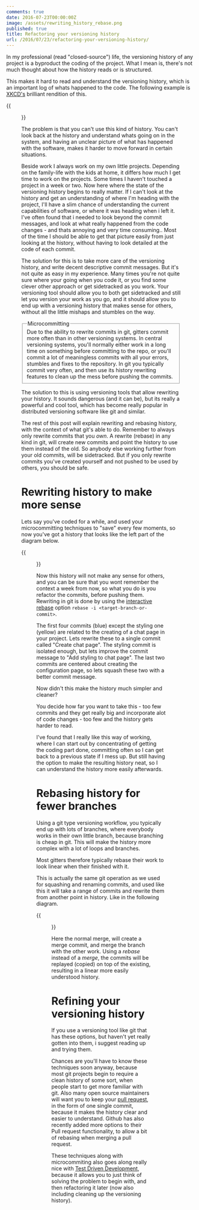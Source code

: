 ```yaml
---
comments: true
date: 2016-07-23T00:00:00Z
image: /assets/rewriting_history_rebase.png
published: true
title: Refactoring your versioning history
url: /2016/07/23/refactoring-your-versioning-history/
---
```


In my professional (read "closed-source") life, the versioning history of any project is a byproduct the coding of the project. What I mean is, there's not much thought about how the history reads or is structured.

This makes it hard to read and understand the versioning history, which is an important log of whats happened to the code. The following example is [XKCD's](https://xkcd.com/1296/) brilliant rendition of this.


{{<figure src="http://imgs.xkcd.com/comics/git_commit.png#center" height="200">}}

<!--more-->

The problem is that you can't use this kind of history. You can't look back at the history and understand whats going on in the system, and having an unclear picture of what has happened with the software, makes it harder to move forward in certain situations.

Beside work I always work on my own little projects. Depending on the family-life with the kids at home, it differs how much I get time to work on the projects. Some times I haven't touched a project in a week or two. Now here where the state of the versioning history begins to really matter. If I can't look at the history and get an understanding of where I'm heading with the project, I'll have a slim chance of understanding the current capabilities of software, or where it was heading when i left it. I've often found that i needed to look beyond the commit messages, and look at what really happened from the code changes - and thats annoying and very time consuming.. Most of the time I should be able to get that picture easily from just looking at the history, without having to look detailed at the code of each commit. 

The solution for this is to take more care of the versioning history, and write decent descriptive commit messages. But it's not quite as easy in my experience. Many times you're not quite sure where your going when you code it, or you find some clever other approach or get sidetracked as you work. Your versioning tool should allow you to both get sidetracked and still let you version your work as you go, and it should allow you to end up with a versioning history that makes sense for others, without all the little mishaps and stumbles on the way.

<fieldset class="bytheway">
    <legend class="bytheway">Microcommitting</legend>
    Due to the ability to rewrite commits in git, gitters commit more often than in other versioning systems. In central versioning systems, you'll normally either work in a long time on something before committing to the repo, or you'll commit a lot of meaningless commits with all your errors, stumbles and fixes to the repository. In git you typically commit very often, and then use its history rewriting features to clean up the mess before pushing the commits.
</fieldset>

The solution to this is using versioning tools that allow rewriting your history. It sounds dangerous (and it can be), but its really a powerful and cool tool, which has become really popular in distributed versioning software like git and similar.

The rest of this post will explain rewriting and rebasing history, with the context of what git's able to do. Remember to always only rewrite commits that you _own_. A rewrite (rebase) in any kind in git, will create new commits and point the history to use them instead of the old. So anybody else working further from your old commits, will be sidetracked. But if you only rewrite commits you've created yourself and not pushed to be used by others, you should be safe.

# Rewriting history to make more sense

Lets say you've coded for a while, and used your microcommitting techniques to "save" every few moments, so now you've got a history that looks like the left part of the diagram below.

{{<figure src="/assets/rewriting_history_rewrite.svg#center" height="200">}}

Now this history will not make any sense for others, and you can be sure that you wont remember the context a week from now, so what you do is you refactor the commits, before pushing them. Rewriting in git is done by using the [interactive rebase](https://git-scm.com/book/en/v2/Git-Tools-Rewriting-History) option ```rebase -i <target-branch-or-commit>```.

The first four commits (blue) except the styling one (yellow) are related to the creating of a chat page in your project. Lets rewrite these to a single commit called "Create chat page". The styling commit is isolated enough, but lets improve the commit message to "Add styling to chat page". The last two commits are centered about creating the configuration page, so lets squash these two with a better commit message.

Now didn't this make the history much simpler and cleaner? 

You decide how far you want to take this - too few commits and they get really big and incorporate alot of code changes - too few and the history gets harder to read.

I've found that I really like this way of working, where I can start out by concentrating of getting the coding part done, committing often so I can get back to a previous state if I mess up. But still having the option to make the resulting history neat, so I can understand the history more easily afterwards.


# Rebasing history for fewer branches

Using a git type versioning workflow, you typically end up with lots of branches, where everybody works in their own little branch, because branching is cheap in git. This will make the history more complex with a lot of loops and branches. 

Most gitters therefore typically rebase their work to look linear when their finished with it. 

This is actually the same git operation as we used for squashing and renaming commits, and used like this it will take a range of commits and rewrite them from another point in history. Like in the following diagram.

{{<figure src="/assets/rewriting_history_rebase.svg#center" height="200">}}

Here the normal merge, will create a merge commit, and merge the branch with the other work. Using a _rebase_ instead of a _merge_, the commits will be replayed (copied) on top of the existing, resulting in a linear more easily understood history.

# Refining your versioning history

If you use a versioning tool like git that has these options, but haven't yet really gotten into them, i suggest reading up and trying them. 

Chances are you'll have to know these techniques soon anyway, because most git projects begin to require a clean history of some sort, when people start to get more familiar with git. Also many open source maintainers will want you to keep your [pull request](http://www.nettreo.com/2016/06/17/pull-requests-are-a-best-practice.html), in the form of one single commit, because it makes the history clear and easier to understand. Github has also recently added more options to their Pull request functionality, to allow a bit of rebasing when merging a pull request.

These techniques along with microcommiting also goes along really nice with [Test Driven Development](http://www.nettreo.com/2016/06/14/TDD-Is-Just-A-Feedback-Technique.html), because it allows you to just think of solving the problem to begin with, and then refactoring it later (now also including cleaning up the versioning history).



